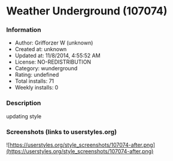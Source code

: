 # Weather Underground (107074)

### Information
- Author: Grifforzer W (unknown)
- Created at: unknown
- Updated at: 11/8/2014, 4:55:52 AM
- License: NO-REDISTRIBUTION
- Category: wunderground
- Rating: undefined
- Total installs: 71
- Weekly installs: 0


### Description
updating style


### Screenshots (links to userstyles.org)
![https://userstyles.org/style_screenshots/107074-after.png](https://userstyles.org/style_screenshots/107074-after.png)


